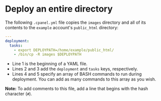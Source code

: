 # Deploy an entire directory

The following `.cpanel.yml` file copies the `images` directory and all of its contents to the `example` account's `public_html` directory:

```yaml
---
deployment:
  tasks:
    - export DEPLOYPATH=/home/example/public_html/
    - /bin/cp -R images $DEPLOYPATH
```

*   Line 1 is the beginning of a YAML file.
*   Lines 2 and 3 add the `deployment` and `tasks` keys, respectively.
*   Lines 4 and 5 specify an array of BASH commands to run during deployment. You can add as many commands to this array as you wish.

**Note:**
To add comments to this file, add a line that begins with the hash character (`#`).
